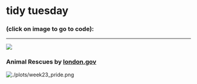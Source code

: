 # tidy tuesday

### (click on image to go to code): <br>
---
<div class="row"> 
  <div class="column">
	<a href="tidytues/R/2022/week23-pride.R"><img src="tidytues/plots/week23_pride.png"></a>
  </div>
</div>



###  Animal Rescues by [london.gov](https://data.london.gov.uk/dataset/animal-rescue-incidents-attended-by-lfb)

![./plots/week23_pride.png](https://github.com/shubhangi318/tidytues/blob/main/plots/week23_pride.png)
